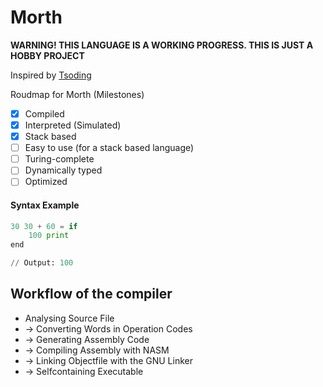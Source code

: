 # Morth

**WARNING! THIS LANGUAGE IS A WORKING PROGRESS. THIS IS JUST A HOBBY PROJECT**

Inspired by [Tsoding](https://www.youtube.com/c/TsodingDaily)

Roudmap for Morth (Milestones)
- [x] Compiled
- [x] Interpreted (Simulated) 
- [x] Stack based 
- [ ] Easy to use (for a stack based language)
- [ ] Turing-complete 
- [ ] Dynamically typed
- [ ] Optimized 

#### Syntax Example

```python
30 30 + 60 = if
    100 print
end

// Output: 100

```

## Workflow of the compiler
- Analysing Source File
- -> Converting Words in Operation Codes
- -> Generating Assembly Code
- -> Compiling Assembly with NASM
- -> Linking Objectfile with the GNU Linker
- -> Selfcontaining Executable
